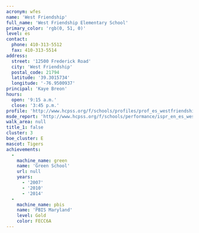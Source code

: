 ```yaml
---
acronym: wfes
name: 'West Friendship'
full_name: 'West Friendship Elementary School'
primary_color: 'rgb(0, 51, 0)'
level: es
contact:
  phone: 410-313-5512
  fax: 410-313-5514
address:
  street: '12500 Frederick Road'
  city: 'West Friendship'
  postal_code: 21794
  latitude: '39.3015734'
  longitude: '-76.9500937'
principal: 'Kaye Breon'
hours:
  open: '9:15 a.m.'
  close: '3:45 p.m.'
profile: 'http://www.hcpss.org/f/schools/profiles/prof_es_westfriendship.pdf'
msde_report: 'http://www.hcpss.org/f/schools/performance/ispr_en_es_westfriendship.pdf'
walk_area: null
title_1: false
cluster: 3
boe_cluster: E
mascot: Tigers
achievements:
  -
    machine_name: green
    name: 'Green School'
    url: null
    years:
      - '2007'
      - '2010'
      - '2014'
  -
    machine_name: pbis
    name: 'PBIS Maryland'
    level: Gold
    color: FECC6A
---
```

